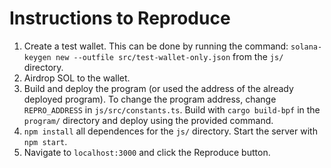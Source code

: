 # Instructions to Reproduce

1. Create a test wallet. This can be done by running the command: `solana-keygen
   new --outfile src/test-wallet-only.json` from the `js/` directory.
2. Airdrop SOL to the wallet.
3. Build and deploy the program (or used the address of the already deployed
   program). To change the program address, change `REPRO_ADDRESS` in
   `js/src/constants.ts`. Build with `cargo build-bpf` in the `program/`
   directory and deploy using the provided command.
4. `npm install` all dependences for the `js/` directory. Start the server with
   `npm start`.
5. Navigate to `localhost:3000` and click the Reproduce button.
